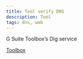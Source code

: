 ```yaml
---
title: Tool verify DNS
description: Tool
tags: dns, web
---
```


G Suite Toolbox’s Dig service

[Toolbox](https://toolbox.googleapps.com/apps/dig/#A/)